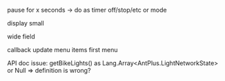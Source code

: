 pause for x seconds -> do as timer off/stop/etc or mode


display
 small
 
 wide field

 

callback update menu items first menu

API doc issue:
 getBikeLights() as Lang.Array<AntPlus.LightNetworkState> or Null  => definition is wrong?

  